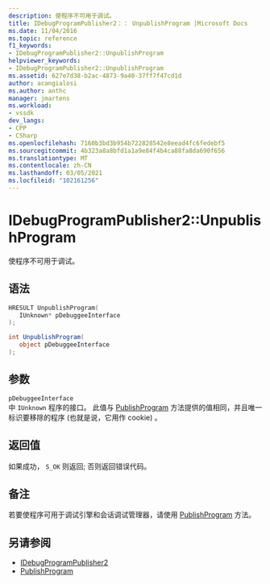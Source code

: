 ```yaml
---
description: 使程序不可用于调试。
title: IDebugProgramPublisher2：： UnpublishProgram |Microsoft Docs
ms.date: 11/04/2016
ms.topic: reference
f1_keywords:
- IDebugProgramPublisher2::UnpublishProgram
helpviewer_keywords:
- IDebugProgramPublisher2::UnpublishProgram
ms.assetid: 627e7d38-b2ac-4873-9a40-37ff7f47cd1d
author: acangialosi
ms.author: anthc
manager: jmartens
ms.workload:
- vssdk
dev_langs:
- CPP
- CSharp
ms.openlocfilehash: 7160b3bd3b954b722828542e8eead4fc6fedebf5
ms.sourcegitcommit: 4b323a8a8bfd1a1a9e84f4b4ca88fa8da690f656
ms.translationtype: MT
ms.contentlocale: zh-CN
ms.lasthandoff: 03/05/2021
ms.locfileid: "102161256"
---
```

# <a name="idebugprogrampublisher2unpublishprogram"></a>IDebugProgramPublisher2::UnpublishProgram
使程序不可用于调试。

## <a name="syntax"></a>语法

```cpp
HRESULT UnpublishProgram(
   IUnknown* pDebuggeeInterface
);
```

```csharp
int UnpublishProgram(
   object pDebuggeeInterface
);
```

## <a name="parameters"></a>参数
`pDebuggeeInterface`\
中 `IUnknown` 程序的接口。 此值与 [PublishProgram](../../../extensibility/debugger/reference/idebugprogrampublisher2-publishprogram.md) 方法提供的值相同，并且唯一标识要移除的程序 (也就是说，它用作 cookie) 。

## <a name="return-value"></a>返回值
 如果成功， `S_OK` 则返回; 否则返回错误代码。

## <a name="remarks"></a>备注
 若要使程序可用于调试引擎和会话调试管理器，请使用 [PublishProgram](../../../extensibility/debugger/reference/idebugprogrampublisher2-publishprogram.md) 方法。

## <a name="see-also"></a>另请参阅
- [IDebugProgramPublisher2](../../../extensibility/debugger/reference/idebugprogrampublisher2.md)
- [PublishProgram](../../../extensibility/debugger/reference/idebugprogrampublisher2-publishprogram.md)
